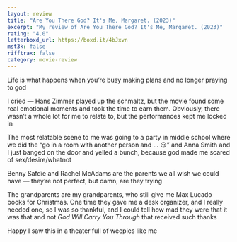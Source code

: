 ```yaml
---
layout: review
title: "Are You There God? It's Me, Margaret. (2023)"
excerpt: "My review of Are You There God? It's Me, Margaret. (2023)"
rating: "4.0"
letterboxd_url: https://boxd.it/4bJxvn
mst3k: false
rifftrax: false
category: movie-review
---
```


Life is what happens when you’re busy making plans and no longer praying to god

I cried — Hans Zimmer played up the schmaltz, but the movie found some real emotional moments and took the time to earn them. Obviously, there wasn’t a whole lot for me to relate to, but the performances kept me locked in

The most relatable scene to me was going to a party in middle school where we did the “go in a room with another person and … 😏” and Anna Smith and I just banged on the door and yelled a bunch, because god made me scared of sex/desire/whatnot

Benny Safdie and Rachel McAdams are the parents we all wish we could have — they’re not perfect, but damn, are they trying

The grandparents are my grandparents, who still give me Max Lucado books for Christmas. One time they gave me a desk organizer, and I really needed one, so I was so thankful, and I could tell how mad they were that it was that and not <i>God Will Carry You Through</i> that received such thanks

Happy I saw this in a theater full of weepies like me
